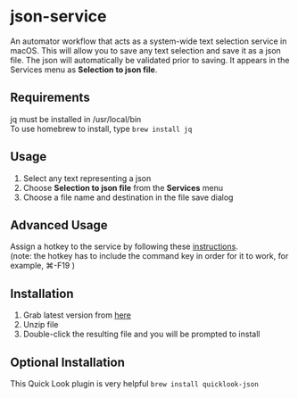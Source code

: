 # json-service
An automator workflow that acts as a system-wide text selection service in macOS. This will allow you to save any text selection and save it as a json file. The json will automatically be validated  prior to saving. It appears in the Services menu as **Selection to json file**. 
## Requirements
jq must be installed in /usr/local/bin  
To use homebrew to install, type `brew install jq`
## Usage
1. Select any text representing a json
2. Choose **Selection to json file** from the **Services** menu
3. Choose a file name and destination in the file save dialog
## Advanced Usage
Assign a hotkey to the service by following these [instructions][].  
(note: the hotkey has to include the command key in order for it to work, for example, ⌘-F19 )
## Installation
1. Grab latest version from [here][]
2. Unzip file
3. Double-click the resulting file and you will be prompted to install
## Optional Installation
This Quick Look plugin is very helpful `brew install quicklook-json` 


[here]: https://github.com/davidspiegelman/json-service/releases/latest
[instructions]: https://www.macworld.com/article/1163996/software-utilities/how-to-use-services-in-mac-os-x.html
